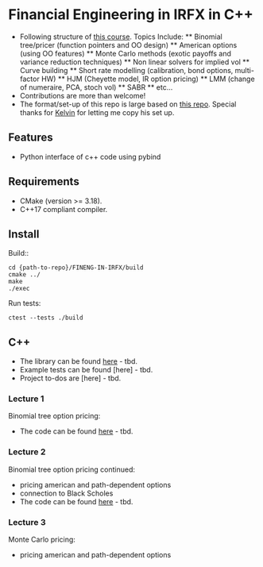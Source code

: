 # Financial Engineering in IRFX in C++

* Following structure of [this course](https://www.city.ac.uk/prospective-students/courses/short-courses/financial-engineering-in-interest-rates-and-fx-cplusplus-applications-in-quantitative-finance). Topics Include:
** Binomial tree/pricer (function pointers and OO design)
** American options (using OO features)
** Monte Carlo methods (exotic payoffs and variance reduction techniques)
** Non linear solvers for implied vol
** Curve building
** Short rate modelling (calibration, bond options, multi-factor HW)
** HJM (Cheyette model, IR option pricing)
** LMM (change of numeraire, PCA, stoch vol)
** SABR
** etc...
* Contributions are more than welcome!
* The format/set-up of this repo is large based on [this repo](https://github.com/KYLChiu/ExoticMonteCarloEngine/tree/master). Special thanks for [Kelvin](https://github.com/KYLChiu) for letting me copy his set up.

## Features
* Python interface of c++ code using pybind

## Requirements
* CMake (version >= 3.18).
* C++17 compliant compiler.

## Install
Build::
```
cd {path-to-repo}/FINENG-IN-IRFX/build
cmake ../
make
./exec
```
Run tests:
```
ctest --tests ./build
```

## C++
* The library can be found [here]() - tbd.
* Example tests can be found [here] - tbd.
* Project to-dos are [here] - tbd.


### Lecture 1
Binomial tree option pricing:
* The code can be found [here]() - tbd.

### Lecture 2
Binomial tree option pricing continued:
* pricing american and path-dependent options
* connection to Black Scholes
* The code can be found [here]() - tbd.

### Lecture 3
Monte Carlo pricing:
* pricing american and path-dependent options



